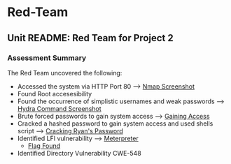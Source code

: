 # Red-Team

## Unit README: Red Team for Project 2

### Assessment Summary
The Red Team uncovered the following:

  - Accessed the system via HTTP Port 80 --> [Nmap Screenshot](https://github.com/hart2533/Red-vs-Blue-PROJECT-2/blob/main/Red_Team/RED_TEAM_Screenshots/Nmap_RED_TEAM.png)
  - Found Root accesesibility
  - Found the occurrence of simplistic usernames and weak passwords --> [Hydra Command Screenshot](https://github.com/hart2533/Red-vs-Blue-PROJECT-2/blob/main/Red_Team/RED_TEAM_Screenshots/Hydra_RED_TEAM.png)
  - Brute forced passwords to gain system access --> [Gaining Access](https://github.com/hart2533/Red-vs-Blue-PROJECT-2/blob/main/Red_Team/RED_TEAM_Screenshots/Login_RED_TEAM.png)
  - Cracked a hashed password to gain system access and used shells script --> [Cracking Ryan's Password](https://github.com/hart2533/Red-vs-Blue-PROJECT-2/blob/main/Red_Team/RED_TEAM_Screenshots/Hashed_Password_RED_TEAM.png)
  - Identified LFI vulnerability --> [Meterpreter](https://github.com/hart2533/Red-vs-Blue-PROJECT-2/blob/main/Red_Team/RED_TEAM_Screenshots/LFI_Vulnerability_RED_TEAM.png)
      - [Flag Found](https://github.com/hart2533/Red-vs-Blue-PROJECT-2/blob/main/Red_Team/RED_TEAM_Screenshots/Flag_RED_TEAM.png)
  - Identified Directory Vulnerability CWE-548
